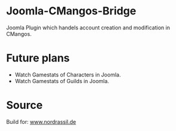 Joomla-CMangos-Bridge
=================

Joomla Plugin which handels account creation and modification in CMangos.

Future plans
=================

* Watch Gamestats of Characters in Joomla.
* Watch Gamestats of Guilds in Joomla.

Source
=================

Build for: www.nordrassil.de
